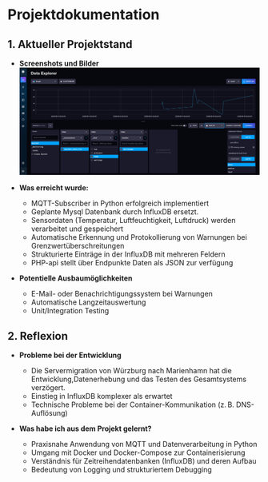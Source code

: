 # Projektdokumentation

## 1. Aktueller Projektstand

- **Screenshots und Bilder**  
  ![alt text](image-1.png)

- **Was erreicht wurde:**
  - MQTT-Subscriber in Python erfolgreich implementiert
  - Geplante Mysql Datenbank durch InfluxDB ersetzt.
  - Sensordaten (Temperatur, Luftfeuchtigkeit, Luftdruck) werden verarbeitet und gespeichert
  - Automatische Erkennung und Protokollierung von Warnungen bei Grenzwertüberschreitungen
  - Strukturierte Einträge in der InfluxDB mit mehreren Feldern
  - PHP-api stellt über Endpunkte Daten als JSON zur verfügung

- **Potentielle Ausbaumöglichkeiten**
  - E-Mail- oder Benachrichtigungssystem bei Warnungen
  - Automatische Langzeitauswertung
  - Unit/Integration Testing

## 2. Reflexion

- **Probleme bei der Entwicklung**
  - Die Servermigration von Würzburg nach Marienhamn hat die Entwicklung,Datenerhebung und das Testen des Gesamtsystems verzögert.
  - Einstieg in InfluxDB komplexer als erwartet
  - Technische Probleme bei der Container-Kommunikation (z. B. DNS-Auflösung)

- **Was habe ich aus dem Projekt gelernt?**
  - Praxisnahe Anwendung von MQTT und Datenverarbeitung in Python
  - Umgang mit Docker und Docker-Compose zur Containerisierung
  - Verständnis für Zeitreihendatenbanken (InfluxDB) und deren Aufbau
  - Bedeutung von Logging und strukturiertem Debugging
